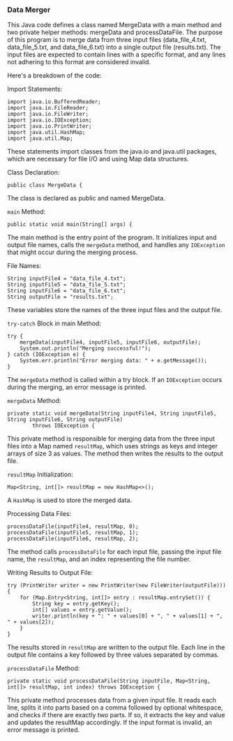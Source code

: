 ### Data Merger

This Java code defines a class named MergeData with a main method and two private helper methods: mergeData and processDataFile. The purpose of this program is to merge data from three input files (data_file_4.txt, data_file_5.txt, and data_file_6.txt) into a single output file (results.txt). The input files are expected to contain lines with a specific format, and any lines not adhering to this format are considered invalid.

Here's a breakdown of the code:

Import Statements:
```
import java.io.BufferedReader;
import java.io.FileReader;
import java.io.FileWriter;
import java.io.IOException;
import java.io.PrintWriter;
import java.util.HashMap;
import java.util.Map;
```
These statements import classes from the java.io and java.util packages, which are necessary for file I/O and using Map data structures.

Class Declaration:
```
public class MergeData {
```
The class is declared as public and named MergeData.

`main` Method:
```
public static void main(String[] args) {
```
The main method is the entry point of the program. It initializes input and output file names, calls the `mergeData` method, and handles any `IOException` that might occur during the merging process.

File Names:
```
String inputFile4 = "data_file_4.txt";
String inputFile5 = "data_file_5.txt";
String inputFile6 = "data_file_6.txt";
String outputFile = "results.txt";
```
These variables store the names of the three input files and the output file.

`try-catch` Block in main Method:
```
try {
    mergeData(inputFile4, inputFile5, inputFile6, outputFile);
    System.out.println("Merging successful!");
} catch (IOException e) {
    System.err.println("Error merging data: " + e.getMessage());
}
```
The `mergeData` method is called within a try block. If an `IOException` occurs during the merging, an error message is printed.

`mergeData` Method:
```
private static void mergeData(String inputFile4, String inputFile5, String inputFile6, String outputFile)
        throws IOException {
```
This private method is responsible for merging data from the three input files into a Map named `resultMap`, which uses strings as keys and integer arrays of size 3 as values. The method then writes the results to the output file.

`resultMap` Initialization:
```
Map<String, int[]> resultMap = new HashMap<>();
```
A `HashMap` is used to store the merged data.

Processing Data Files:
```
processDataFile(inputFile4, resultMap, 0);
processDataFile(inputFile5, resultMap, 1);
processDataFile(inputFile6, resultMap, 2);
```
The method calls `processDataFile` for each input file, passing the input file name, the `resultMap`, and an index representing the file number.

Writing Results to Output File:
```
try (PrintWriter writer = new PrintWriter(new FileWriter(outputFile))) {
    for (Map.Entry<String, int[]> entry : resultMap.entrySet()) {
        String key = entry.getKey();
        int[] values = entry.getValue();
        writer.println(key + ": " + values[0] + ", " + values[1] + ", " + values[2]);
    }
}
```
The results stored in `resultMap` are written to the output file. Each line in the output file contains a key followed by three values separated by commas.

`processDataFile` Method:
```
private static void processDataFile(String inputFile, Map<String, int[]> resultMap, int index) throws IOException {
```
This private method processes data from a given input file. It reads each line, splits it into parts based on a comma followed by optional whitespace, and checks if there are exactly two parts. If so, it extracts the key and value and updates the resultMap accordingly. If the input format is invalid, an error message is printed.
